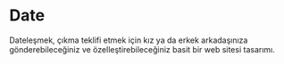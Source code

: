 # Date
Dateleşmek, çıkma teklifi etmek için kız ya da erkek arkadaşınıza gönderebileceğiniz ve özelleştirebileceğiniz basit bir web sitesi tasarımı.
